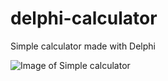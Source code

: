 # delphi-calculator
Simple calculator made with Delphi

![Image of Simple calculator](http://sacret.ru/sites/default/files/styles/progs_image/public/progs/calc.jpg)
